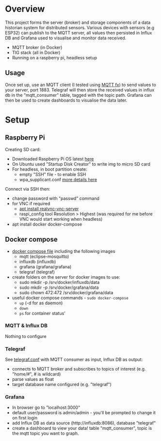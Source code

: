 # Overview
This project forms the server (broker) and storage components of a data historian system for distributed sensors.
Various devices with sensors (e.g ESP32) can publish to the MQTT server, all values then persisted in Influx DB and Grafana used to visualise and monitor data received.

 - MQTT broker (in Docker)
 - TIG stack (all in Docker)
 - Running on a raspberry pi, headless setup

## Usage
Once set up, use an MQTT client (I tested using [MQTT fx](https://mqttfx.jensd.de/)) to send values to your server, port 1883.
Telegraf will then store the received values in influx db in the "mqtt_consumer" table, tagged with the topic path.
Grafana can then be used to create dashboards to visualise the data later.

# Setup
## Raspberry Pi

Creating SD card:
- Downloaded Raspberry Pi OS latest [here](https://www.raspberrypi.org/downloads/raspberry-pi-os/)
- On Ubuntu used "Startup Disk Creator" to write img to micro SD card
- For headless, in boot partition create:
    - empty "SSH" file - to enable SSH
    - wpa_supplicant.conf [more details here](https://www.raspberrypi.org/documentation/configuration/wireless/headless.md)

Connect via SSH then:
- change password with "passwd" command
- for VNC if required
    - [apt install realvnc-vnc-server](https://www.raspberrypi.org/documentation/remote-access/vnc/)
    - raspi_config tool Resolution > Highest (was required for me before VNC would start working when headless)
- apt install docker docker-compose


## Docker compose

- [docker compose file](docker-compose.yml) including the following images
    - mqtt (eclipse-mosquitto)
    - influxdb (influxdb)
    - grafana (grafana/grafana)
    - telegraf (telegraf)
- create folders on the server for docker images to use:
    - sudo mkdir -p /srv/docker/influxdb/data
    - sudo mkdir -p /srv/docker/grafana/data
    - sudo chown 472:472 /srv/docker/grafana/data
- useful docker compose commands - `sudo docker-compose`
    - `up` (-d for as daemon)
    - `down`
    - `ps` for container status'

### MQTT & Influx DB
Nothing to configure

### Telegraf
See [telegraf.conf](telegraf.conf) with MQTT consumer as input, Influx DB as output:
- connects to MQTT broker and subscribes to topics of interest (e.g. "home/#", # is wildcard)
- parse values as float
- target database name configured (e.g. "telegraf")

### Grafana
- In browser go to "localhost:3000"
- default user/password is admin/admin - you'll be prompted to change it on first login
- add Influx DB as data source (http://influxdb:8086), database "telegraf"
- create a dashboard to view your data! table "mqtt_consumer", topic is the mqtt topic you want to graph.

